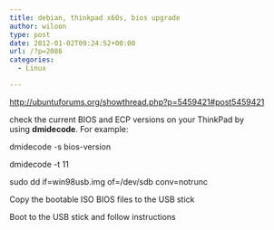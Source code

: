 ```yaml
---
title: debian, thinkpad x60s, bios upgrade
author: wiloon
type: post
date: 2012-01-02T09:24:52+00:00
url: /?p=2086
categories:
  - Linux

---
```

<http://ubuntuforums.org/showthread.php?p=5459421#post5459421>

check the current BIOS and ECP versions on your ThinkPad by using **dmidecode**. For example:

dmidecode -s bios-version

dmidecode -t 11
  
sudo dd if=win98usb.img of=/dev/sdb conv=notrunc
  
Copy the bootable ISO BIOS files to the USB stick

Boot to the USB stick and follow instructions